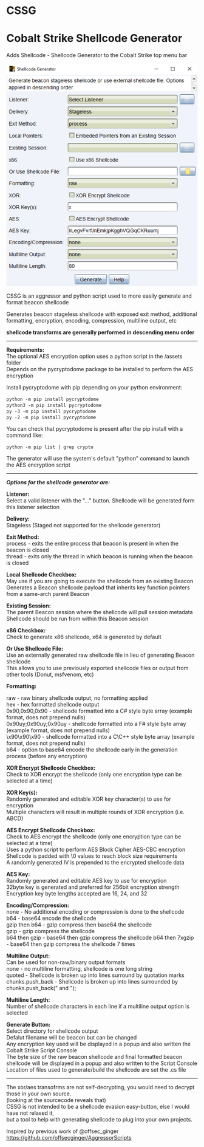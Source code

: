 # CSSG

# Cobalt Strike Shellcode Generator  

Adds Shellcode - Shellcode Generator to the Cobalt Strike top menu bar

![Alt text](CSSG_gui2.png?raw=true)  

CSSG is an aggressor and python script used to more easily generate and format beacon shellcode  

Generates beacon stageless shellcode with exposed exit method, additional formatting, encryption, encoding, compression, multiline output, etc  

**shellcode transforms are generally performed in descending menu order**  

---

**Requirements:**  
The optional AES encryption option uses a python script in the /assets folder  
Depends on the pycryptodome package to be installed to perform the AES encryption  

Install pycryptodome with pip depending on your python environment:  

    python -m pip install pycryptodome
    python3 -m pip install pycryptodome
    py -3 -m pip install pycryptodome
    py -2 -m pip install pycryptodome

You can check that pycryptodome is present after the pip install with a command like:  

    python -m pip list | grep crypto

The generator will use the system's default "python" command to launch the AES encryption script  

---

***Options for the shellcode generator are:***

**Listener:**  
Select a valid listener with the "..." button. Shellcode will be generated form this listener selection  

**Delivery:**  
Stageless (Staged not supported for the shellcode generator)  

**Exit Method:**  
process - exits the entire process that beacon is present in when the beacon is closed  
thread - exits only the thread in which beacon is running when the beacon is closed  

**Local Shellcode Checkbox:**  
May use if you are going to execute the shellcode from an existing Beacon  
Generates a Beacon shellcode payload that inherits key function pointers from a same-arch parent Beacon  

**Existing Session:**  
The parent Beacon session where the shellcode will pull session metadata  
Shellcode should be run from within this Beacon session  

**x86 Checkbox:**  
Check to generate x86 shellcode, x64 is generated by default  

**Or Use Shellcode File:**  
Use an externally generated raw shellcode file in lieu of generating Beacon shellcode  
This allows you to use previously exported shellcode files or output from other tools (Donut, msfvenom, etc)  

**Formatting:**  

raw - raw binary shellcode output, no formatting applied  
hex - hex formatted shellcode output  
0x90,0x90,0x90 - shellcode formatted into a C# style byte array (example format, does not prepend nulls)  
0x90uy;0x90uy;0x90uy - shellcode formatted into a F# style byte array (example format, does not prepend nulls)  
\x90\x90\x90 - shellcode formatted into a C\C++ style byte array (example format, does not prepend nulls)   
b64 - option to base64 encode the shellcode early in the generation process (before any encryption)  

**XOR Encrypt Shellcode Checkbox:**  
Check to XOR encrypt the shellcode (only one encryption type can be selected at a time)  

**XOR Key(s):**  
Randomly generated and editable XOR key character(s) to use for encryption  
Multiple characters will result in multiple rounds of XOR encryption (i.e. ABCD)  

**AES Encrypt Shellcode Checkbox:**  
Check to AES encrypt the shellcode (only one encryption type can be selected at a time)  
Uses a python script to perform AES Block Cipher AES-CBC encryption  
Shellcode is padded with \0 values to reach block size requirements  
A randomly generated IV is prepended to the encrypted shellcode data  

**AES Key:**  
Randomly generated and editable AES key to use for encryption  
32byte key is generated and preferred for 256bit encryption strength  
Encryption key byte lengths accepted are 16, 24, and 32  

**Encoding/Compression:**  
none - No additional encoding or compression is done to the shellcode  
b64 - base64 encode the shellcode  
gzip then b64 - gzip compress then base64 the shellcode  
gzip - gzip compress the shellcode  
b64 then gzip - base64 then gzip compress the shellcode
b64 then 7xgzip - base64 then gzip compress the shellcode 7 times

**Multiline Output:**  
Can be used for non-raw/binary output formats  
none - no multiline formatting, shellcode is one long string  
quoted - Shellcode is broken up into lines surround by quotation marks  
chunks.push_back - Shellcode is broken up into lines surrounded by chunks.push_back(" and ");  

**Multiline Length:**  
Number of shellcode characters in each line if a multiline output option is selected  

**Generate Button:**  
Select directory for shellcode output  
Defalut filename will be beacon but can be changed  
Any encryption key used will be displayed in a popup and also written the Cobalt Strike Script Console  
The byte size of the raw beacon shellcode and final formatted beacon shellcode will be displayed in a popup and also written to the Script Console  
Location of files used to generate/build the shellcode are set the .cs file  

---

The xor/aes transofrms are not self-decrypting, you would need to decrypt those in your own source.  
(looking at the sourcecode reveals that)  
CSSG is not intended to be a shellcode evasion easy-button, else I would have not relased it,  
but a tool to help with generating shellcode to plug into your own projects.  

Inspired by previous work of @offsec_ginger https://github.com/offsecginger/AggressorScripts
